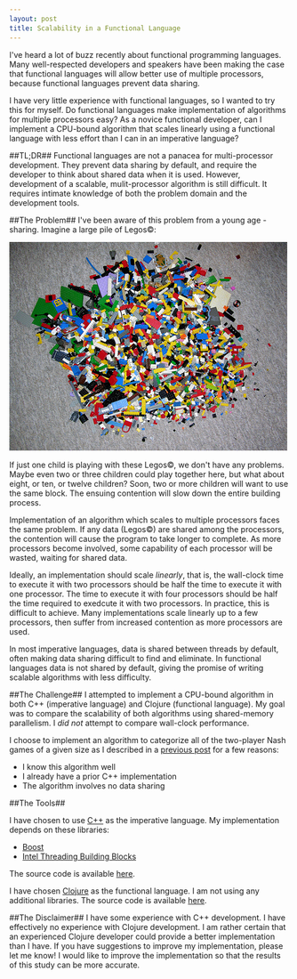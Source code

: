 ```yaml
---
layout: post
title: Scalability in a Functional Language
---
```

I've heard a lot of buzz recently about functional programming languages. Many well-respected developers and speakers have been making the case that functional languages will allow better use of multiple processors, because functional languages prevent data sharing.

I have very little experience with functional languages, so I wanted to try this for myself. Do functional languages make implementation of algorithms for multiple processors easy? As a novice functional developer, can I implement a CPU-bound algorithm that scales linearly using a functional language with less effort than I can in an imperative language?

##TL;DR##
Functional languages are not a panacea for multi-processor development. They prevent data sharing by default, and require the developer to think about shared data when it is used. However, development of a scalable, mulit-processor algorithm is still difficult. It requires intimate knowledge of both the problem domain and the development tools.

##The Problem##
I've been aware of this problem from a young age - sharing. Imagine a large pile of Legos&copy;:

<a href="http://www.flickr.com/photos/8331761@N07/2502135281/"><img src="/static/images/scalability-in-a-functional-language/pile-of-legos.jpg" alt="A pile of Legos&copy;" title="Photo by musicmoon@rogers.com"/></a>

If just one child is playing with these Legos&copy;, we don't have any problems. Maybe even two or three children could play together here, but what about eight, or ten, or twelve children? Soon, two or more children will want to use the same block. The ensuing contention will slow down the entire building process.

Implementation of an algorithm which scales to multiple processors faces the same problem. If any data (Legos&copy;) are shared among the processors, the contention will cause the program to take longer to complete. As more processors become involved, some capability of each processor will be wasted, waiting for 
shared data.

Ideally, an implementation should scale _linearly_, that is, the wall-clock time to execute it with two processors should be half the time to execute it with one processor. The time to execute it with four processors should be half the time required to exedcute it with two processors. In practice, this is difficult to achieve. Many implementations scale linearly up to a few processors, then suffer from increased contention as more processors are used.

In most imperative languages, data is shared between threads by default, often making data sharing difficult to find and eliminate. In functional languages data is not shared by default, giving the promise of writing scalable algorithms with less difficulty.

##The Challenge##
I attempted to implement a CPU-bound algorithm in both C++ (imperative language) and Clojure (functional language). My goal was to compare the scalability of both algorithms using shared-memory parallelism. I _did not_ attempt to compare wall-clock performance.

I choose to implement an algorithm to categorize all of the two-player Nash games of a given size as I described in a [previous post](/a-brief-introduction-to-nash-games/) for a few reasons:

* I know this algorithm well
* I already have a prior C++ implementation
* The algorithm involves no data sharing

##The Tools##

I have chosen to use [C++](http://isocpp.org) as the imperative language. My implementation depends on these libraries:

* [Boost](http://boost.org)
* [Intel Threading Building Blocks](http://threadingbuildingblocks.org/)

The source code is available [here](https://github.com/joshpeterson/Nash).

I have chosen [Clojure](http://clojure.org/) as the functional language. I am not using any additional libraries.  The source code is available [here](https://github.com/joshpeterson/nash-clojure).

##The Disclaimer##
I have some experience with C++ development. I have effectively no experience with Clojure development. I am rather certain that an experienced Clojure developer could provide a better implementation than I have. If you have suggestions to improve my implementation, please let me know! I would like to improve the implementation so that the results of this study can be more accurate.
